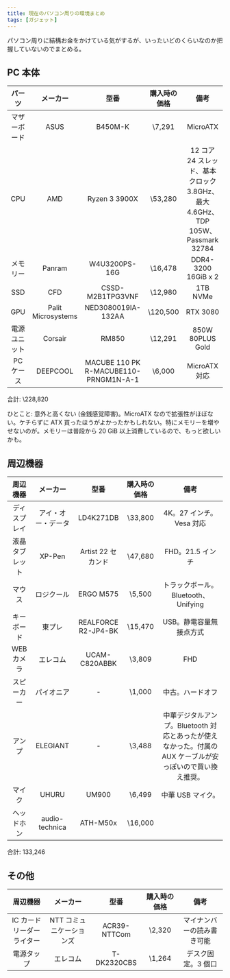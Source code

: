 ```yaml
---
title: 現在のパソコン周りの環境まとめ
tags: [ガジェット]
---
```


パソコン周りに結構お金をかけている気がするが、いったいどのくらいなのか把握していないのでまとめる。

## PC 本体

|パーツ|メーカー|型番|購入時の価格|備考|
|:----:|:------:|:--:|:----------:|:--:|
|マザーボード|ASUS|B450M-K|\7,291|MicroATX|
|CPU|AMD|Ryzen 3 3900X|\53,280|12 コア 24 スレッド、基本クロック 3.8GHz、最大 4.6GHz、TDP 105W、Passmark 32784|
|メモリー|Panram|W4U3200PS-16G|\16,478|DDR4-3200 16GiB x 2|
|SSD|CFD|CSSD-M2B1TPG3VNF|\12,980|1TB NVMe|
|GPU|Palit Microsystems|NED3080019IA-132AA|\120,500|RTX 3080|
|電源ユニット|Corsair|RM850|\12,291|850W 80PLUS Gold|
|PC ケース|DEEPCOOL|MACUBE 110 PK R-MACUBE110-PRNGM1N-A-1|\6,000|MicroATX 対応|

合計: \228,820

ひとこと: 意外と高くない (金銭感覚障害)。MicroATX なので拡張性がほぼない。ケチらずに ATX 買ったほうがよかったかもしれない。特にメモリーを増やせないのが。メモリーは普段から 20 GiB 以上消費しているので、もっと欲しいかも。

## 周辺機器

|周辺機器|メーカー|型番|購入時の価格|備考|
|:------:|:------:|:--:|:----------:|:--:|
|ディスプレイ|アイ・オー・データ|LD4K271DB|\33,800|4K。27 インチ。Vesa 対応|
|液晶タブレット|XP-Pen|Artist 22 セカンド|\47,680|FHD。21.5 インチ|
|マウス|ロジクール|ERGO M575|\5,500|トラックボール。Bluetooth、Unifying|
|キーボード|東プレ|REALFORCE R2-JP4-BK|\15,470|USB。静電容量無接点方式|
|WEB カメラ|エレコム|UCAM-C820ABBK|\3,809|FHD|
|スピーカー|パイオニア|-|\1,000|中古。ハードオフ|
|アンプ|ELEGIANT|-|\3,488|中華デジタルアンプ。Bluetooth 対応とあったが使えなかった。付属の AUX ケーブルが安っぽいので買い換え推奨。|
|マイク|UHURU|UM900|\6,499|中華 USB マイク。|
|ヘッドホン|audio-technica|ATH-M50x|\16,000||

合計: 133,246

## その他
|周辺機器|メーカー|型番|購入時の価格|備考|
|:------:|:------:|:--:|:----------:|:--:|
|IC カードリーダーライター|NTT コミュニケーションズ|ACR39-NTTCom|\2,320|マイナンバーの読み書き可能|
|電源タップ|エレコム|T-DK2320CBS|\1,264|デスク固定。3 個口|
